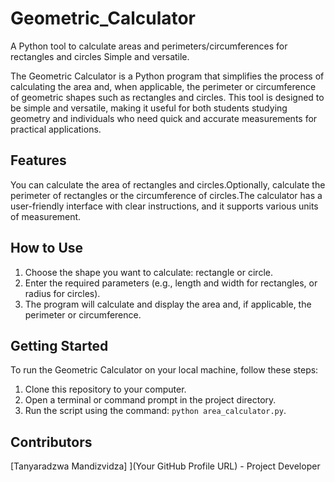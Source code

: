 # Geometric_Calculator
A Python tool to calculate areas and perimeters/circumferences for rectangles and circles Simple and versatile.

The Geometric Calculator is a Python program that simplifies the process of calculating the area and, when applicable, the perimeter or circumference of geometric shapes such as rectangles and circles. This tool is designed to be simple and versatile, making it useful for both students studying geometry and individuals who need quick and accurate measurements for practical applications.

## Features
You can calculate the area of rectangles and circles.Optionally, calculate the perimeter of rectangles or the circumference of circles.The calculator has a user-friendly interface with clear instructions, and it supports various units of measurement.

## How to Use
1. Choose the shape you want to calculate: rectangle or circle.
2. Enter the required parameters (e.g., length and width for rectangles, or radius for circles).
3. The program will calculate and display the area and, if applicable, the perimeter or circumference.

## Getting Started
To run the Geometric Calculator on your local machine, follow these steps:

1. Clone this repository to your computer.
2. Open a terminal or command prompt in the project directory.
3. Run the script using the command: `python area_calculator.py`.

## Contributors
[Tanyaradzwa Mandizvidza] ](Your GitHub Profile URL) - Project Developer
